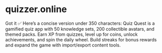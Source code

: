 # quizzer.online
Got it ✅ Here’s a concise version under 350 characters:  Quiz Quest is a gamified quiz app with 50 knowledge sets, 200 collectible avatars, and themed packs. Earn XP from quizzes, level up for coins, unlock achievements, and spin the daily wheel. Build streaks for bonus rewards and expand the game with import/export content tools.
